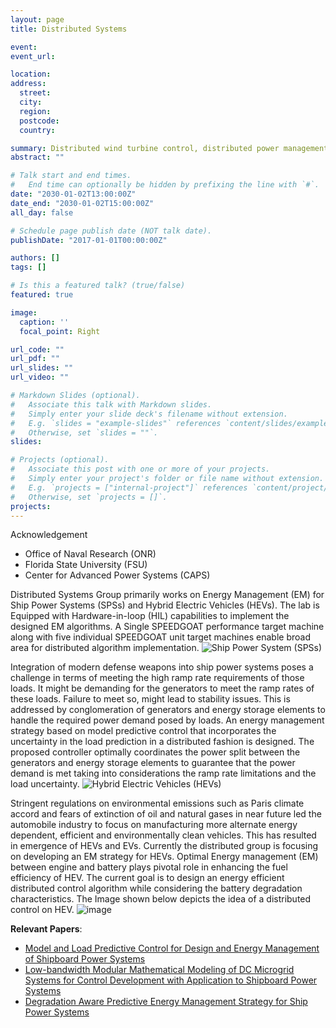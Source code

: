 ```yaml
---
layout: page
title: Distributed Systems

event:
event_url:

location: 
address:
  street: 
  city:
  region:
  postcode:
  country:

summary: Distributed wind turbine control, distributed power management.
abstract: ""

# Talk start and end times.
#   End time can optionally be hidden by prefixing the line with `#`.
date: "2030-01-02T13:00:00Z"
date_end: "2030-01-02T15:00:00Z"
all_day: false

# Schedule page publish date (NOT talk date).
publishDate: "2017-01-01T00:00:00Z"

authors: []
tags: []

# Is this a featured talk? (true/false)
featured: true

image:
  caption: ''
  focal_point: Right

url_code: ""
url_pdf: ""
url_slides: ""
url_video: ""

# Markdown Slides (optional).
#   Associate this talk with Markdown slides.
#   Simply enter your slide deck's filename without extension.
#   E.g. `slides = "example-slides"` references `content/slides/example-slides.md`.
#   Otherwise, set `slides = ""`.
slides:

# Projects (optional).
#   Associate this post with one or more of your projects.
#   Simply enter your project's folder or file name without extension.
#   E.g. `projects = ["internal-project"]` references `content/project/deep-learning/index.md`.
#   Otherwise, set `projects = []`.
projects:
---
```

Acknowledgement
- Office of Naval Research (ONR)
- Florida State University (FSU)
- Center for Advanced Power Systems (CAPS)

Distributed Systems Group primarily works on Energy Management (EM) for Ship Power Systems (SPSs) and Hybrid Electric Vehicles (HEVs). The lab is Equipped with Hardware-in-loop (HIL) capabilities to implement the designed EM algorithms. A Single SPEEDGOAT performance target machine along with five individual SPEEDGOAT unit target machines enable broad area for distributed algorithm implementation.
![Ship Power System (SPSs)](https://user-images.githubusercontent.com/36635562/150829476-1838625c-d2a8-41cd-8054-a1c483f58531.png)

Integration of modern defense weapons into ship power systems poses a challenge in terms of meeting the high ramp rate requirements of those loads. It might be demanding for the generators to meet the ramp rates of these loads. Failure to meet so, might lead to stability issues. This is addressed by conglomeration of generators and energy storage elements to handle the required power demand posed by loads. An energy management strategy based on model predictive control that incorporates the uncertainty in the load prediction in a distributed fashion is designed. The proposed controller optimally coordinates the power split between the generators and energy storage elements to guarantee that the power demand is met taking into considerations the ramp rate limitations and the load uncertainty. 
![Hybrid Electric Vehicles (HEVs)](https://user-images.githubusercontent.com/36635562/150829542-f195cde0-ea7a-43f2-8872-e1435e3b5291.png)

Stringent regulations on environmental emissions such as Paris climate accord and fears of extinction of oil and natural gases in near future led the automobile industry to focus on manufacturing more alternate energy dependent, efficient and environmentally clean vehicles. This has resulted in emergence of HEVs and EVs. Currently the distributed group is focusing on developing an EM strategy for HEVs. Optimal Energy management (EM) between engine and battery plays pivotal role in enhancing the fuel efficiency of HEV. The current goal is to design an energy efficient distributed control algorithm while considering the battery degradation characteristics. The Image shown below depicts the idea of a distributed control on HEV.
![image](https://user-images.githubusercontent.com/36635562/150829608-633f4ae4-aa51-4d62-be9c-1462800c7843.png)

**Relevant Papers**:
- [Model and Load Predictive Control for Design and Energy Management of Shipboard Power Systems](https://raslab.netlify.app/publication/mlpcdemsps/)
- [Low-bandwidth Modular Mathematical Modeling of DC Microgrid Systems for Control Development with Application to Shipboard Power Systems](https://raslab.netlify.app/publication/lmmmsdcmgsps/)
- [Degradation Aware Predictive Energy Management Strategy for Ship Power Systems](https://raslab.netlify.app/publication/dapemssps/)



